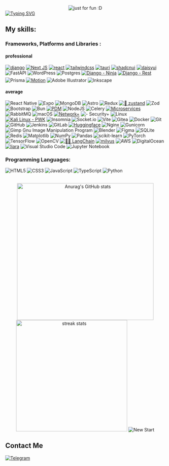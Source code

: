 

<div align="center">
    <img src="https://typograssy.deno.dev/api?text=Fa%20=%3E%20For%20all&l0=161b22&bg=0d1117&comment=Generated%20by%20Foshati" alt="just for fun :D">
</div>
<a href="https://github.com/Foshati"><img src="https://readme-typing-svg.demolab.com?font=Fira+Code&pause=1000&color=3AD353&random=false&width=460&height=70&lines=Hello+for+all+%F0%9F%91%8B;I+am+a+Mega+full+stack+developer+%3F!;Because+I+will+never%2C+ever+give+up." alt="Typing SVG" /></a>


<h2 >My skills:</h2>
<h3 >Frameworks, Platforms and Libraries :
</h3>
</div>
<h4 >professional</h4>


  
 [![django](https://img.shields.io/static/v1?label=&message=django&color=%23000&style=for-the-badge&logo=django&logoColor=%23092E20)](https://www.djangoproject.com/)
[![Next JS](https://img.shields.io/badge/Next-black?style=for-the-badge&logo=next.js&logoColor=white)](https://nextjs.org/)  [![react](https://img.shields.io/static/v1?label=&message=react&color=%23000&style=for-the-badge&logo=react&logoColor=%2361DAFB)](https://react.dev/)
 [![tailwindcss](https://img.shields.io/static/v1?label=&message=tailwindcss&color=%23000&style=for-the-badge&logo=tailwindcss&logoColor=%2306B6D4)](https://tailwindcss.com/)
[![tauri](https://img.shields.io/static/v1?label=&message=tauri&color=%23000&style=for-the-badge&logo=tauri&logoColor=%2324C8D8)](https://tauri.app/)
[![shadcnui](https://img.shields.io/static/v1?label=&message=shadcnui&color=%23000&style=for-the-badge&logo=shadcnui&logoColor=%23fff)](https://ui.shadcn.com/)
[![daisyui](https://img.shields.io/static/v1?label=&message=daisyui&color=%23000&style=for-the-badge&logo=daisyui&logoColor=%235A0EF8)](https://daisyui.com/)
    ![FastAPI](https://img.shields.io/badge/FastAPI-005571?style=for-the-badge&logo=fastapi)   ![WordPress](https://img.shields.io/badge/WordPress-%23117AC9.svg?style=for-the-badge&logo=WordPress&logoColor=white)   ![Postgres](https://img.shields.io/badge/postgres-%23316192.svg?style=for-the-badge&logo=postgresql&logoColor=white) [![Django - Ninja](https://img.shields.io/static/v1?label=Django&message=Ninja&color=%234DAE4F&style=for-the-badge&logo=django&logoColor=%23092E20)](https://)
  [![Django - Rest ](https://img.shields.io/static/v1?label=Django&message=Rest+&color=%23A30000&style=for-the-badge&logo=django&logoColor=%23092E20)](https://www.django-rest-framework.org/)
  ![Prisma](https://img.shields.io/badge/Prisma-3982CE?style=for-the-badge&logo=Prisma&logoColor=white)  [![Motion](https://img.shields.io/static/v1?label=&message=Motion&color=%23F0E510&style=for-the-badge&logo=framer&logoColor=%23101317)](https://motion.dev/)   ![Adobe Illustrator](https://img.shields.io/badge/adobe%20illustrator-%23FF9A00.svg?style=for-the-badge&logo=adobe%20illustrator&logoColor=white) ![Inkscape](https://img.shields.io/badge/Inkscape-e0e0e0?style=for-the-badge&logo=inkscape&logoColor=080A13)  <svg xmlns="http://www.w3.org/2000/svg" width="82.8" height="20" viewBox="0 0 828 200" role="img" aria-label="Gsap: Anime"> 
<br> 
<h4 >average </h4>

![React Native](https://img.shields.io/badge/react_native-%2320232a.svg?style=for-the-badge&logo=react&logoColor=%2361DAFB) 	![Expo](https://img.shields.io/badge/expo-1C1E24?style=for-the-badge&logo=expo&logoColor=#D04A37)   ![MongoDB](https://img.shields.io/badge/MongoDB-%234ea94b.svg?style=for-the-badge&logo=mongodb&logoColor=white) ![Astro](https://img.shields.io/badge/astro-%232C2052.svg?style=for-the-badge&logo=astro&logoColor=white)  ![Redux](https://img.shields.io/badge/redux-%23593d88.svg?style=for-the-badge&logo=redux&logoColor=white) [![🐻 zustand](https://img.shields.io/static/v1?label=&message=🐻+zustand&color=%23F76E30&style=for-the-badge)](https://zustand-demo.pmnd.rs/)  ![Zod](https://img.shields.io/badge/zod-%233068b7.svg?style=for-the-badge&logo=zod&logoColor=white)  
![Bootstrap](https://img.shields.io/badge/bootstrap-%238511FA.svg?style=for-the-badge&logo=bootstrap&logoColor=white)  ![Bun](https://img.shields.io/badge/Bun-%23000000.svg?style=for-the-badge&logo=bun&logoColor=white) [![PDM](https://img.shields.io/static/v1?label=&message=PDM&color=%231F2129&style=for-the-badge&logo=pdm)](https://pdm-project.org/en/latest/) ![NodeJS](https://img.shields.io/badge/node.js-6DA55F?style=for-the-badge&logo=node.js&logoColor=white)  ![Celery](https://img.shields.io/badge/celery-%23a9cc54.svg?style=for-the-badge&logo=celery&logoColor=ddf4a4)   [![Microservices](https://img.shields.io/static/v1?label=&message=Microservices&color=%23ca8a04&style=for-the-badge&logo=githubactions&logoColor=%23EDF2F8)](https://)
  ![RabbitMQ](https://img.shields.io/badge/Rabbitmq-FF6600?style=for-the-badge&logo=rabbitmq&logoColor=white)  ![macOS](https://img.shields.io/badge/mac%20os-000000?style=for-the-badge&logo=macos&logoColor=F0F0F0)  [![Network+](https://img.shields.io/static/v1?label=&message=Network%2B&color=%230077FF3A&style=for-the-badge&logo=privateinternetaccess)](https://) ![  - Security+](https://img.shields.io/static/v1?label=+&message=Security%2B&color=%23ED2026&style=for-the-badge&logo=awssecretsmanager&logoColor=%2303070D)  ![Linux](https://img.shields.io/badge/Linux-FCC624?style=for-the-badge&logo=linux&logoColor=black)  [![Kali Linux - PWK](https://img.shields.io/static/v1?label=Kali+Linux&message=PWK&color=%2317191B&style=for-the-badge&logo=kalilinux&logoColor=%23000000)](https://)
       ![Insomnia](https://img.shields.io/badge/Insomnia-black?style=for-the-badge&logo=insomnia&logoColor=5849BE) ![Socket.io](https://img.shields.io/badge/Socket.io-black?style=for-the-badge&logo=socket.io&badgeColor=010101)
 ![Vite](https://img.shields.io/badge/vite-%23646CFF.svg?style=for-the-badge&logo=vite&logoColor=white)  ![Gitea](https://img.shields.io/badge/Gitea-34495E?style=for-the-badge&logo=gitea&logoColor=5D9425) 	![Docker](https://img.shields.io/badge/docker-%230db7ed.svg?style=for-the-badge&logo=docker&logoColor=white) 
 ![Git](https://img.shields.io/badge/git-%23F05033.svg?style=for-the-badge&logo=git&logoColor=white)  ![GitHub](https://img.shields.io/badge/github-%23121011.svg?style=for-the-badge&logo=github&logoColor=white)  ![Jenkins](https://img.shields.io/badge/jenkins-%232C5263.svg?style=for-the-badge&logo=jenkins&logoColor=white)  ![GitLab](https://img.shields.io/badge/gitlab-%23181717.svg?style=for-the-badge&logo=gitlab&logoColor=white) [![Huggingface](https://img.shields.io/static/v1?label=&message=Huggingface&color=%230B0F19&style=for-the-badge&logo=huggingface&logoColor=%23FFD21F)](https://huggingface.co/)
       ![Nginx](https://img.shields.io/badge/nginx-%23009639.svg?style=for-the-badge&logo=nginx&logoColor=white)  ![Gunicorn](https://img.shields.io/badge/gunicorn-%298729.svg?style=for-the-badge&logo=gunicorn&logoColor=white) ![Gimp Gnu Image Manipulation Program](https://img.shields.io/badge/Gimp-657D8B?style=for-the-badge&logo=gimp&logoColor=FFFFFF) ![Blender](https://img.shields.io/badge/blender-%23F5792A.svg?style=for-the-badge&logo=blender&logoColor=white)
   ![Figma](https://img.shields.io/badge/figma-%23F24E1E.svg?style=for-the-badge&logo=figma&logoColor=white) ![SQLite](https://img.shields.io/badge/sqlite-%2307405e.svg?style=for-the-badge&logo=sqlite&logoColor=white) ![Redis](https://img.shields.io/badge/redis-%23DD0031.svg?style=for-the-badge&logo=redis&logoColor=white)  ![Matplotlib](https://img.shields.io/badge/Matplotlib-%23ffffff.svg?style=for-the-badge&logo=Matplotlib&logoColor=black)   ![NumPy](https://img.shields.io/badge/numpy-%23013243.svg?style=for-the-badge&logo=numpy&logoColor=white) ![Pandas](https://img.shields.io/badge/pandas-%23150458.svg?style=for-the-badge&logo=pandas&logoColor=white) 	![scikit-learn](https://img.shields.io/badge/scikit--learn-%23F7931E.svg?style=for-the-badge&logo=scikit-learn&logoColor=white) ![PyTorch](https://img.shields.io/badge/PyTorch-%23EE4C2C.svg?style=for-the-badge&logo=PyTorch&logoColor=white)  ![TensorFlow](https://img.shields.io/badge/TensorFlow-%23FF6F00.svg?style=for-the-badge&logo=TensorFlow&logoColor=white)
  ![OpenCV](https://img.shields.io/badge/opencv-%23white.svg?style=for-the-badge&logo=opencv&logoColor=white)  [![🦜️🔗 LangChain](https://img.shields.io/static/v1?label=&message=🦜️🔗+LangChain&color=%231C3C3D&style=for-the-badge)](https://github.com/langchain-ai/langchain) [![milvus](https://img.shields.io/static/v1?label=&message=milvus&color=%23F9F9F9&style=for-the-badge&logo=milvus&logoColor=%2300A1EA)](https://milvus.io/)
        ![AWS](https://img.shields.io/badge/AWS-%23FF9900.svg?style=for-the-badge&logo=amazon-aws&logoColor=white) ![DigitalOcean](https://img.shields.io/badge/DigitalOcean-%230167ff.svg?style=for-the-badge&logo=digitalOcean&logoColor=white) [![liara](https://img.shields.io/static/v1?label=&message=liara&color=%231B2C3F&style=for-the-badge)](https://)
       ![Visual Studio Code](https://img.shields.io/badge/Visual%20Studio%20Code-0078d7.svg?style=for-the-badge&logo=visual-studio-code&logoColor=white) ![Jupyter Notebook](https://img.shields.io/badge/jupyter-%23FA0F00.svg?style=for-the-badge&logo=jupyter&logoColor=white) 






<h3 >Programming Languages:</h3>

![HTML5](https://img.shields.io/badge/html5-%23E34F26.svg?style=for-the-badge&logo=html5&logoColor=white)  ![CSS3](https://img.shields.io/badge/css3-%231572B6.svg?style=for-the-badge&logo=css3&logoColor=white)  ![JavaScript](https://img.shields.io/badge/javascript-%23323330.svg?style=for-the-badge&logo=javascript&logoColor=%23F7DF1E)  ![TypeScript](https://img.shields.io/badge/typescript-%23007ACC.svg?style=for-the-badge&logo=typescript&logoColor=white)  ![Python](https://img.shields.io/badge/python-3670A0?style=for-the-badge&logo=python&logoColor=ffdd54)




<br>
<div align=center>
  <img width=430  src="https://github-readme-stats.vercel.app/api?username=foshati&hide=contribs,prs,&show_icons=true&theme=vue-dark&rank_icon=github&border_radius=10" alt="Anurag's GitHub stats">
  <img width=350  src="https://github-readme-streak-stats-salesp07.vercel.app/?user=foshati&count_private=true&theme=vue-dark&border_radius=10" alt="streak stats">
  <img src="https://img.shields.io/static/v1?label=+&message=New+Start&color=%23273948&style=for-the-badge" alt="New Start">
</div>






<h2 >Contact Me</h2>

[![Telegram](https://img.shields.io/badge/Telegram-2CA5E0?style=for-the-badge&logo=telegram&logoColor=white)](https://t.me/foshati)

